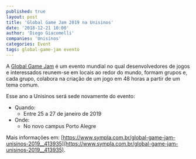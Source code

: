 ```yaml
---
published: true
layout: post
title: 'Global Game Jam 2019 na Unisinos'
date: '2018-12-21 10:00'
author: 'Diego Giacomelli'
companies: 'Unisinos'
categories: Event
tags: global-game-jam evento
---
```

A [Global Game Jam](http://globalgamejam.org) é um evento mundial no qual desenvolvedores de jogos e interessados reunem-se em locais ao redor do mundo, formam grupos e, cada grupo, colabora na criação de um jogo em 48 horas a partir de um tema comum.

Esse ano a Unisinos será sede novamente do evento:

* Quando:
	* Entre 25 a 27 de janeiro de 2019
* Onde:
	* No novo campus Porto Alegre

Mais informações em: [https://www.sympla.com.br/global-game-jam-unisinos-2019__413935](https://www.sympla.com.br/global-game-jam-unisinos-2019__413935).